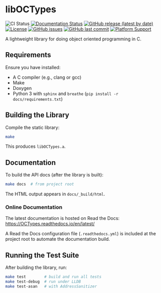 # libOCTypes

![CI Status](https://github.com/pjgrandinetti/OCTypes/actions/workflows/ci.yml/badge.svg)
[![Documentation Status](https://readthedocs.org/projects/OCTypes/badge/?version=latest)](https://octypes.readthedocs.io/en/latest/?badge=latest)
[![GitHub release (latest by date)](https://img.shields.io/github/v/release/pjgrandinetti/OCTypes)](https://github.com/pjgrandinetti/OCTypes/releases/latest)
[![License](https://img.shields.io/github/license/pjgrandinetti/OCTypes)](https://github.com/pjgrandinetti/OCTypes/blob/main/LICENSE)
[![GitHub issues](https://img.shields.io/github/issues/pjgrandinetti/OCTypes)](https://github.com/pjgrandinetti/OCTypes/issues)
[![GitHub last commit](https://img.shields.io/github/last-commit/pjgrandinetti/OCTypes)](https://github.com/pjgrandinetti/OCTypes/commits/main)
[![Platform Support](https://img.shields.io/badge/platform-macOS%20%7C%20Linux%20%7C%20Windows-blue)](https://github.com/pjgrandinetti/OCTypes#requirements)

A lightweight library for doing object oriented programming in C.

## Requirements

Ensure you have installed:

- A C compiler (e.g., clang or gcc)
- Make
- Doxygen
- Python 3 with `sphinx` and `breathe` (`pip install -r docs/requirements.txt`)

## Building the Library

Compile the static library:

```bash
make
```

This produces `libOCTypes.a`.

## Documentation

To build the API docs (after the library is built):

```bash
make docs  # from project root
```

The HTML output appears in `docs/_build/html`.

### Online Documentation

The latest documentation is hosted on Read the Docs: https://OCTypes.readthedocs.io/en/latest/

A Read the Docs configuration file (`.readthedocs.yml`) is included at the project root to automate the documentation build.

## Running the Test Suite

After building the library, run:

```bash
make test        # build and run all tests
make test-debug  # run under LLDB
make test-asan   # with AddressSanitizer
```
